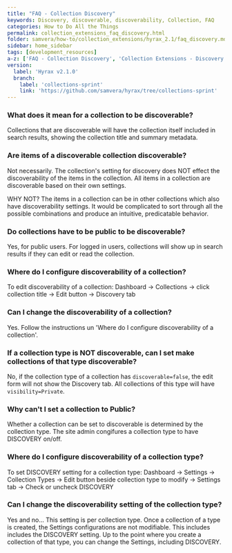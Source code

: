 ```yaml
---
title: "FAQ - Collection Discovery"
keywords: Discovery, discoverable, discoverability, Collection, FAQ
categories: How to Do All the Things
permalink: collection_extensions_faq_discovery.html
folder: samvera/how-to/collection_extensions/hyrax_2.1/faq_discovery.md
sidebar: home_sidebar
tags: [development_resources]
a-z: ['FAQ - Collection Discovery', 'Collection Extensions - Discovery', 'Discovery of Collections']
version:
  label: 'Hyrax v2.1.0'
  branch:
    label: 'collections-sprint'
    link: 'https://github.com/samvera/hyrax/tree/collections-sprint'
---
```


### What does it mean for a collection to be discoverable?

Collections that are discoverable will have the collection itself included in search results, showing the collection title and summary metadata.

### Are items of a discoverable collection discoverable?

Not necessarily. The collection's setting for discovery does NOT effect the discoverability of the items in the collection.  All items in a collection are discoverable based on their own settings.

WHY NOT? The items in a collection can be in other collections which also have discoverability settings.  It would be complicated to sort through all the possible combinations and produce an intuitive, predicatable behavior.

### Do collections have to be public to be discoverable?

Yes, for public users.  For logged in users, collections will show up in search results if they can edit or read the collection.

### Where do I configure discoverability of a collection?

To edit discoverability of a collection:  Dashboard -> Collections -> click collection title -> Edit button -> Discovery tab

### Can I change the discoverability of a collection?

Yes.  Follow the instructions un 'Where do I configure discoverability of a collection'.

### If a collection type is NOT discoverable, can I set make collections of that type discoverable?

No, if the collection type of a collection has `discoverable=false`, the edit form will not show the Discovery tab.  All collections of this type will have `visibility=Private`.

### Why can't I set a collection to Public?

Whether a collection can be set to discoverable is determined by the collection type.  The site admin congifures a collection type to have DISCOVERY on/off.

### Where do I configure discoverability of a collection type?

To set DISCOVERY setting for a collection type: Dashboard -> Settings -> Collection Types -> Edit button beside collection type to modify -> Settings tab -> Check or uncheck DISCOVERY

### Can I change the discoverability setting of the collection type?

Yes and no... This setting is per collection type.  Once a collection of a type is created, the Settings configurations are not modifiable.  This includes includes the DISCOVERY setting.  Up to the point where you create a collection of that type, you can change the Settings, including DISCOVERY.
